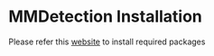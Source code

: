 # MMDetection Installation
Please refer this [website](https://mmdetection.readthedocs.io/en/latest/get_started.html) to install required packages
